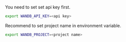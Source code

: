 You need to set set api key first.

```sh
export WANDB_API_KEY=<api key>
```

Recommend to set project name in environment variable.

```sh
export WANDB_PROJECT=<project name>
```
